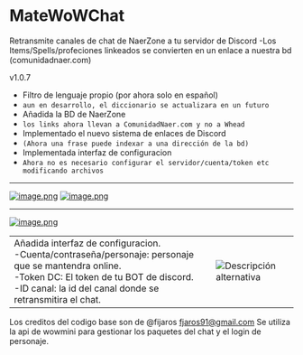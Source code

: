 
# MateWoWChat
Retransmite canales de chat de NaerZone a tu servidor de Discord
-Los Items/Spells/profeciones linkeados se convierten en un enlace a nuestra bd (comunidadnaer.com)

v1.0.7
- Filtro de lenguaje propio (por ahora solo en español)
- `aun en desarrollo, el diccionario se actualizara en un futuro`
- Añadida la BD de NaerZone
- `los links ahora llevan a ComunidadNaer.com y no a Whead`
- Implementado el nuevo sistema de enlaces de Discord
- `(Ahora una frase puede indexar a una dirección de la bd)`
- Implementada interfaz de configuracion
- `Ahora no es necesario configurar el servidor/cuenta/token etc modificando archivos`


-----------------------------------------------------------------
[![image.png](https://ibb.co/ccTqYm8w)](https://ibb.co/ccTqYm8w)
[![image.png](https://i.postimg.cc/hGWm1NYS/image.png)](https://postimg.cc/G4K9cgrN)

-----------------------------------------------------------------

[![image.png](https://i.postimg.cc/YqvPjjZh/image.png)](https://postimg.cc/gnPsTcYW)


<table>
  <tr>
    <td>
      <!-- Aquí va tu texto -->
      Añadida interfaz de configuracion. <br>
      -Cuenta/contraseña/personaje: personaje que se mantendra online. <br>
      -Token DC: El token de tu BOT de discord. <br>
      -ID canal: la id del canal donde se retransmitira el chat.
    </td>
    <td>
      <!-- Aquí va tu imagen -->
      <img src="https://i.postimg.cc/pd9pXB9R/image.png" alt="Descripción alternativa">
    </td>
  </tr>
</table>

Los creditos del codigo base son de @fijaros fjaros91@gmail.com
Se utiliza la api de wowmini  para gestionar los paquetes del chat y el login de personaje.
